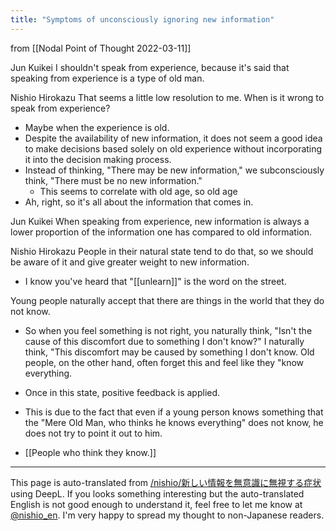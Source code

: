```yaml
---
title: "Symptoms of unconsciously ignoring new information"
---
```


from  [[Nodal Point of Thought 2022-03-11]]

Jun Kuikei
I shouldn't speak from experience, because it's said that speaking from experience is a type of old man.

Nishio Hirokazu
That seems a little low resolution to me.
When is it wrong to speak from experience?
- Maybe when the experience is old.
- Despite the availability of new information, it does not seem a good idea to make decisions based solely on old experience without incorporating it into the decision making process.
- Instead of thinking, "There may be new information," we subconsciously think, "There must be no new information."
    - This seems to correlate with old age, so old age
- Ah, right, so it's all about the information that comes in.

Jun Kuikei
When speaking from experience, new information is always a lower proportion of the information one has compared to old information.

Nishio Hirokazu
People in their natural state tend to do that, so we should be aware of it and give greater weight to new information.
- I know you've heard that "[[unlearn]]" is the word on the street.

Young people naturally accept that there are things in the world that they do not know.
- So when you feel something is not right, you naturally think, "Isn't the cause of this discomfort due to something I don't know?" I naturally think, "This discomfort may be caused by something I don't know.
Old people, on the other hand, often forget this and feel like they "know everything.
- Once in this state, positive feedback is applied.
- This is due to the fact that even if a young person knows something that the "Mere Old Man, who thinks he knows everything" does not know, he does not try to point it out to him.

- [[People who think they know.]]

---
This page is auto-translated from [/nishio/新しい情報を無意識に無視する症状](https://scrapbox.io/nishio/新しい情報を無意識に無視する症状) using DeepL. If you looks something interesting but the auto-translated English is not good enough to understand it, feel free to let me know at [@nishio_en](https://twitter.com/nishio_en). I'm very happy to spread my thought to non-Japanese readers.